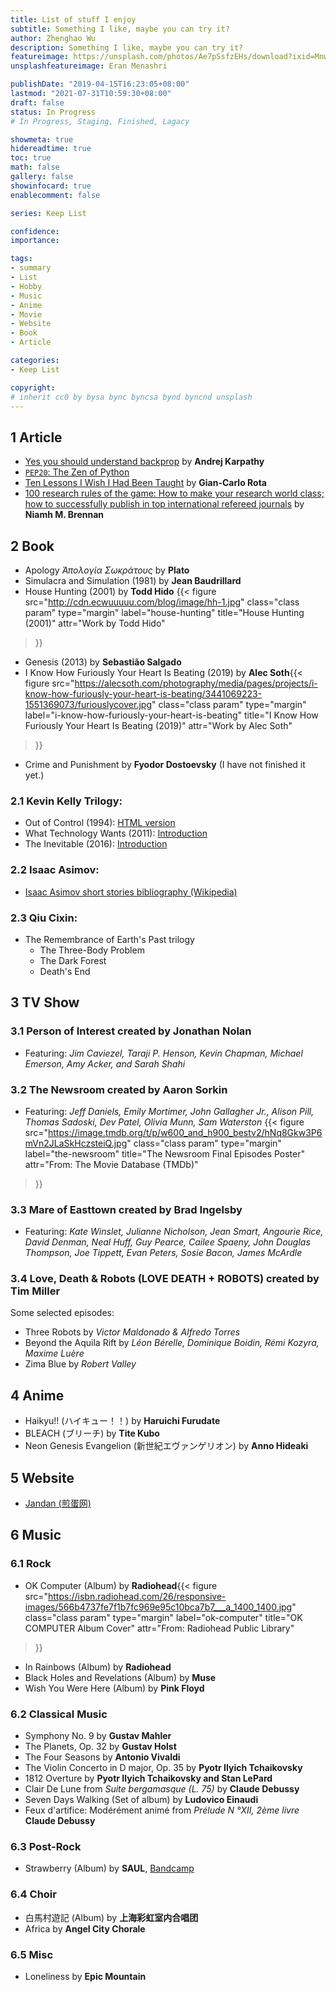 ```yaml
---
title: List of stuff I enjoy
subtitle: Something I like, maybe you can try it?
author: Zhenghao Wu
description: Something I like, maybe you can try it?
featureimage: https://unsplash.com/photos/Ae7pSsfzEHs/download?ixid=MnwxMjA3fDB8MXxzZWFyY2h8Mnx8Y29sbGVjdGlvbnx8MHx8fHwxNjQxOTA5MDU2&force=true&w=2400
unsplashfeatureimage: Eran Menashri

publishDate: "2019-04-15T16:23:05+08:00"
lastmod: "2021-07-31T10:59:30+08:00"
draft: false
status: In Progress
# In Progress, Staging, Finished, Lagacy

showmeta: true
hidereadtime: true
toc: true
math: false
gallery: false
showinfocard: true
enablecomment: false

series: Keep List

confidence: 
importance: 

tags:
- summary
- List
- Hobby
- Music
- Anime
- Movie
- Website
- Book
- Article

categories:
- Keep List

copyright: 
# inherit cc0 by bysa bync byncsa bynd byncnd unsplash
---
```


<!--more-->

## 1 Article

- [Yes you should understand backprop](https://medium.com/@karpathy/yes-you-should-understand-backprop-e2f06eab496b) by **Andrej Karpathy**
- [`PEP20`: The Zen of Python](https://www.python.org/dev/peps/pep-0020/)
- [Ten Lessons I Wish I Had Been Taught](https://www.ams.org/notices/199701/comm-rota.pdf) by **Gian-Carlo Rota**
- [100 research rules of the game: How to make your research world class; how to successfully publish in top international refereed journals](https://www.emerald.com/insight/content/doi/10.1108/AAAJ-02-2019-032/full/html) by **Niamh M. Brennan**

## 2 Book

- Apology *Ἀπολογία Σωκράτους* by **Plato**
- Simulacra and Simulation (1981) by **Jean Baudrillard**
- House Hunting (2001) by **Todd Hido** {{< figure
  src="http://cdn.ecwuuuuu.com/blog/image/hh-1.jpg"
  class="class param"
  type="margin"
  label="house-hunting"
  title="House Hunting (2001)"
  attr="Work by Todd Hido"
 >}}
- Genesis (2013) by **Sebastião Salgado**
- I Know How Furiously Your Heart Is Beating (2019) by **Alec Soth**{{< figure
  src="https://alecsoth.com/photography/media/pages/projects/i-know-how-furiously-your-heart-is-beating/3441069223-1551369073/furiouslycover.jpg"
  class="class param"
  type="margin"
  label="i-know-how-furiously-your-heart-is-beating"
  title="I Know How Furiously Your Heart Is Beating (2019)"
  attr="Work by Alec Soth"
 >}}
- Crime and Punishment by **Fyodor Dostoevsky** (I have not finished it yet.)

### 2.1 Kevin Kelly Trilogy:
- Out of Control (1994): [HTML version](http://kk.org/outofcontrol/contents.php)
- What Technology Wants (2011): [Introduction](https://kk.org/books/what-technology-wants/)
- The Inevitable (2016): [Introduction](https://kk.org/books/the-inevitable/)

### 2.2 Isaac Asimov:
- [Isaac Asimov short stories bibliography (Wikipedia)](https://en.wikipedia.org/wiki/Isaac_Asimov_short_stories_bibliography)

### 2.3 Qiu Cixin:
- The Remembrance of Earth's Past trilogy
  - The Three-Body Problem
  - The Dark Forest
  - Death's End

## 3 TV Show

### 3.1 Person of Interest created by **Jonathan Nolan**
  - Featuring: *Jim Caviezel, Taraji P. Henson, Kevin Chapman, Michael Emerson, Amy Acker, and Sarah Shahi*

### 3.2 The Newsroom created by **Aaron Sorkin**
- Featuring: *Jeff Daniels, Emily Mortimer, John Gallagher Jr., Alison Pill, Thomas Sadoski, Dev Patel, Olivia Munn, Sam Waterston* {{< figure
  src="https://image.tmdb.org/t/p/w600_and_h900_bestv2/hNq8Gkw3P6mVn2JLaSkHczsteiQ.jpg"
  class="class param"
  type="margin"
  label="the-newsroom"
  title="The Newsroom Final Episodes Poster"
  attr="From: The Movie Database (TMDb)"
 >}}

### 3.3 Mare of Easttown created by **Brad Ingelsby**
- Featuring: *Kate Winslet, Julianne Nicholson, Jean Smart, Angourie Rice, David Denman, Neal Huff, Guy Pearce, Cailee Spaeny, John Douglas Thompson, Joe Tippett, Evan Peters, Sosie Bacon, James McArdle*

### 3.4 Love, Death & Robots (LOVE DEATH + ROBOTS) created by Tim Miller
Some selected episodes:
- Three Robots by *Victor Maldonado & Alfredo Torres*
- Beyond the Aquila Rift by *Léon Bérelle, Dominique Boidin, Rémi Kozyra, Maxime Luère*
- Zima Blue by *Robert Valley*


## 4 Anime

- Haikyu!! (ハイキュー！！) by **Haruichi Furudate**
- BLEACH (ブリーチ) by **Tite Kubo**
- Neon Genesis Evangelion (新世紀エヴァンゲリオン) by **Anno Hideaki**

## 5 Website

- [Jandan (煎蛋网)](https://jandan.net)

## 6 Music

### 6.1 Rock

- OK Computer (Album) by **Radiohead**{{< figure
  src="https://isbn.radiohead.com/26/responsive-images/566b4737fe7f1b7fc969e95c10bca7b7___a_1400_1400.jpg"
  class="class param"
  type="margin"
  label="ok-computer"
  title="OK COMPUTER Album Cover"
  attr="From: Radiohead Public Library"
 >}}
- In Rainbows (Album) by **Radiohead**
- Black Holes and Revelations (Album) by **Muse**
- Wish You Were Here (Album) by **Pink Floyd**

### 6.2 Classical Music

- Symphony No. 9 by **Gustav Mahler**
- The Planets, Op. 32 by **Gustav Holst**
- The Four Seasons by **Antonio Vivaldi**
- The Violin Concerto in D major, Op. 35 by **Pyotr Ilyich Tchaikovsky**
- 1812 Overture by **Pyotr Ilyich Tchaikovsky and Stan LePard**
- Clair De Lune from *Suite bergamasque (L. 75)* by **Claude Debussy**
- Seven Days Walking (Set of album) by **Ludovico Einaudi**
- Feux d'artifice: Modérément animé from *Prélude N °XII, 2ème livre* **Claude Debussy**


### 6.3 Post-Rock

- Strawberry (Album) by **SAUL**, [Bandcamp](https://wearybirdrecords.bandcamp.com/album/strawberry)

### 6.4 Choir

- 白馬村遊記 (Album) by **上海彩虹室内合唱团**
- Africa by **Angel City Chorale**

### 6.5 Misc

- Loneliness by **Epic Mountain**

